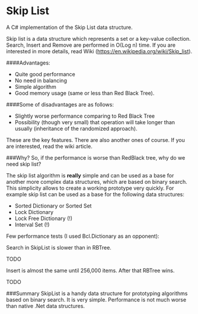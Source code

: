 Skip List
=================

A C# implementation of the Skip List data structure.

Skip list is a data structure which represents a set or a key-value collection. Search, Insert and Remove are performed in O(Log n) time. If you are interested in more details, read Wiki (https://en.wikipedia.org/wiki/Skip_list).

####Advantages:
- Quite good performance
- No need in balancing
- Simple algorithm
- Good memory usage (same or less than Red Black Tree).

####Some of disadvantages are as follows:
- Slightly worse performance comparing to Red Black Tree
- Possibility (though very small) that operation will take longer than usually (inheritance of the randomized approach).

These are the key features. There are also another ones of course. If you are interested, read the wiki article.


###Why?
So, if the performance is worse than RedBlack tree, why do we need skip list?

The skip list algorithm is **really** simple and can be used as a base for another more complex data structures, which are based on binary search. This simplicity allows to create a working prototype very quickly. For example skip list can be used as a base for the following data structures:

- Sorted Dictionary or Sorted Set
- Lock Dictionary
- Lock Free Dictionary (!)
- Interval Set (!)

Few performance tests (I used Bcl.Dictionary<T> as an opponent):

Search in SkipList is slower than in RBTree.

TODO

Insert is almost the same until 256,000 items. After that RBTree wins.

TODO

###Summary
SkipList is a handy data structure for prototyping algorithms based on binary search. It is very simple. Performance is not much worse than native .Net data structures.